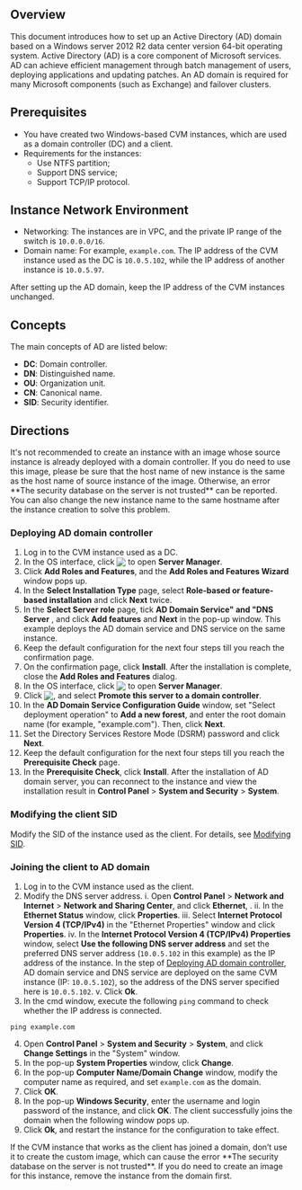 ## Overview
This document introduces how to set up an Active Directory (AD) domain based on a Windows server 2012 R2 data center version 64-bit operating system. Active Directory (AD) is a core component of Microsoft services. AD can achieve efficient management through batch management of users, deploying applications and updating patches. An AD domain is required for many Microsoft components (such as Exchange) and failover clusters. 

## Prerequisites

- You have created two Windows-based CVM instances, which are used as a domain controller (DC) and a client.
- Requirements for the instances:
	- Use NTFS partition;
	- Support DNS service;
	- Support TCP/IP protocol.

## Instance Network Environment
- Networking: The instances are in VPC, and the private IP range of the switch is `10.0.0.0/16`.
- Domain name: For example, `example.com`. The IP address of the CVM instance used as the DC is `10.0.5.102`, while the IP address of another instance is `10.0.5.97`.
<dx-alert infotype="notice" title="">
After setting up the AD domain, keep the IP address of the CVM instances unchanged. 
</dx-alert>



## Concepts
The main concepts of AD are listed below:
- **DC**: Domain controller.
- **DN**: Distinguished name.
- **OU**: Organization unit.
- **CN**: Canonical name.
- **SID**: Security identifier.


## Directions

<dx-alert infotype="explain" title="">
It's not recommended to create an instance with an image whose source instance is already deployed with a domain controller. If you do need to use this image, please be sure that the host name of new instance is the same as the host name of source instance of the image. Otherwise, an error **The security database on the server is not trusted** can be reported. You can also change the new instance name to the same hostname after the instance creation to solve this problem.
</dx-alert>



### Deploying AD domain controller[](id:Step1)
1. Log in to the CVM instance used as a DC.
2. In the OS interface, click <img src="https://main.qcloudimg.com/raw/f779581f1ce3edfead8c725ce1504009.png" style="margin:-3px 0px"> to open **Server Manager**.
3. Click **Add Roles and Features**, and the **Add Roles and Features Wizard** window pops up.
4. In the **Select Installation Type** page, select **Role-based or feature-based installation** and click **Next** twice.
5. In the **Select Server role** page, tick **AD Domain Service" and "DNS Server** , and click **Add features** and **Next** in the pop-up window.
This example deploys the AD domain service and DNS service on the same instance.
6. Keep the default configuration for the next four steps till you reach the confirmation page.
7. On the confirmation page, click **Install**.
After the installation is complete, close the **Add Roles and Features** dialog.
8. In the OS interface, click <img src="https://main.qcloudimg.com/raw/f779581f1ce3edfead8c725ce1504009.png" style="margin:-3px 0px"> to open **Server Manager**.
9. Click <img src="https://main.qcloudimg.com/raw/b7b26ebdfecb3b158adac1a37d7a23f3.png" style="margin:-3px 0px">, and select **Promote this server to a domain controller**.
10. In the **AD Domain Service Configuration Guide** window, set "Select deployment operation" to **Add a new forest**, and enter the root domain name (for example, "example.com"). Then, click **Next**.
11. Set the Directory Services Restore Mode (DSRM) password and click **Next**.
12. Keep the default configuration for the next four steps till you reach the **Prerequisite Check** page.
13. In the **Prerequisite Check**, click **Install**.
After the installation of AD domain server, you can reconnect to the instance and view the installation result in **Control Panel** > **System and Security** > **System**.

### Modifying the client SID
Modify the SID of the instance used as the client. For details, see [Modifying SID](https://intl.cloud.tencent.com/document/product/213/4829).


### Joining the client to AD domain
1. Log in to the CVM instance used as the client.
2. Modify the DNS server address.
    i. Open **Control Panel** > **Network and Internet** > **Network and Sharing Center**, and click **Ethernet**, .
      ii. In the **Ethernet Status** window, click **Properties**.
    iii. Select **Internet Protocol Version 4 (TCP/IPv4)** in the "Ethernet Properties" window and click **Properties**.
    iv. In the **Internet Protocol Version 4 (TCP/IPv4) Properties** window, select **Use the following DNS server address** and set the preferred DNS server address (`10.0.5.102` in this example) as the IP address of the instance.
  In the step of [Deploying AD domain controller](#Step1), AD domain service and DNS service are deployed on the same CVM instance (IP: `10.0.5.102`), so the address of the DNS server specified here is `10.0.5.102`.
     v. Click **Ok**.
3. In the cmd window, execute the following `ping` command to check whether the IP address is connected.
```
ping example.com
```
4. Open **Control Panel** > **System and Security** > **System**, and click **Change Settings** in the "System" window.
5. In the pop-up **System Properties** window, click **Change**.
6. In the pop-up **Computer Name/Domain Change** window, modify the computer name as required, and set `example.com` as the domain.
7. Click **OK**.
8. In the pop-up **Windows Security**, enter the username and login password of the instance, and click **OK**.
The client successfully joins the domain when the following window pops up.
9. Click **Ok**, and restart the instance for the configuration to take effect.
<dx-alert infotype="explain" title="">
If the CVM instance that works as the client has joined a domain, don’t use it to create the custom image, which can cause the error **The security database on the server is not trusted**. If you do need to create an image for this instance, remove the instance from the domain first.
</dx-alert>

